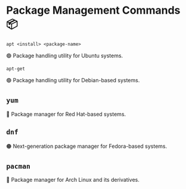 # Package Management Commands 📦


```
apt <install> <package-name>
```
 🟢 Package handling utility for Ubuntu systems.

```
apt-get
```
🟢 Package handling utility for Debian-based systems.


## `yum`
🔴 Package manager for Red Hat-based systems.

## `dnf`
🟠 Next-generation package manager for Fedora-based systems.

## `pacman`
🔵 Package manager for Arch Linux and its derivatives.
